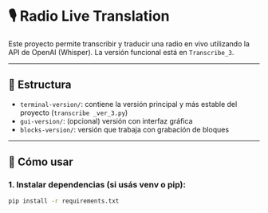 # 🎙️ Radio Live Translation

Este proyecto permite transcribir y traducir una radio en vivo utilizando la API de OpenAI (Whisper). La versión funcional está en `Transcribe_3`.

---

## 📁 Estructura

- `terminal-version/`: contiene la versión principal y más estable del proyecto (`transcribe _ver_3.py`)
- `gui-version/`: (opcional) versión con interfaz gráfica
- `blocks-version/`: versión que trabaja con grabación de bloques

---

## 🚀 Cómo usar

### 1. Instalar dependencias (si usás venv o pip):

```bash
pip install -r requirements.txt
